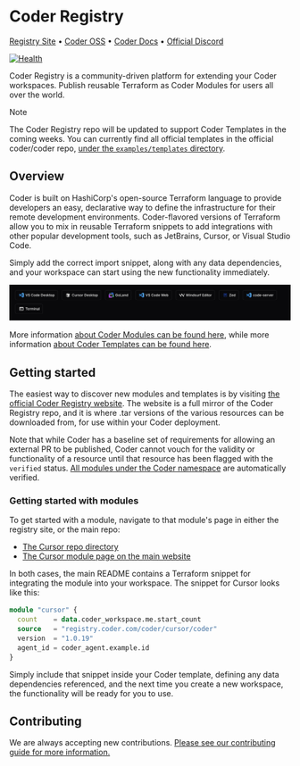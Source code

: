 # Coder Registry

[Registry Site](https://registry.coder.com) • [Coder OSS](https://github.com/coder/coder) • [Coder Docs](https://www.coder.com/docs) • [Official Discord](https://discord.gg/coder)

[![Health](https://github.com/coder/registry/actions/workflows/check_registry_site_health.yaml/badge.svg)](https://github.com/coder/registry/actions/workflows/check_registry_site_health.yaml)

Coder Registry is a community-driven platform for extending your Coder workspaces. Publish reusable Terraform as Coder Modules for users all over the world.

> [!NOTE]
> The Coder Registry repo will be updated to support Coder Templates in the coming weeks. You can currently find all official templates in the official coder/coder repo, [under the `examples/templates` directory](https://github.com/coder/coder/tree/main/examples/templates).

## Overview

Coder is built on HashiCorp's open-source Terraform language to provide developers an easy, declarative way to define the infrastructure for their remote development environments. Coder-flavored versions of Terraform allow you to mix in reusable Terraform snippets to add integrations with other popular development tools, such as JetBrains, Cursor, or Visual Studio Code.

Simply add the correct import snippet, along with any data dependencies, and your workspace can start using the new functionality immediately.

![Coder Agent Bar](./images/coder-agent-bar.png)

More information [about Coder Modules can be found here](https://coder.com/docs/admin/templates/extending-templates/modules), while more information [about Coder Templates can be found here](https://coder.com/docs/admin/templates/creating-templates).

## Getting started

The easiest way to discover new modules and templates is by visiting [the official Coder Registry website](https://registry.coder.com/). The website is a full mirror of the Coder Registry repo, and it is where .tar versions of the various resources can be downloaded from, for use within your Coder deployment.

Note that while Coder has a baseline set of requirements for allowing an external PR to be published, Coder cannot vouch for the validity or functionality of a resource until that resource has been flagged with the `verified` status. [All modules under the Coder namespace](https://github.com/coder/registry/tree/main/registry/coder) are automatically verified.

### Getting started with modules

To get started with a module, navigate to that module's page in either the registry site, or the main repo:

- [The Cursor repo directory](https://github.com/coder/registry/tree/main/registry/coder/modules/cursor)
- [The Cursor module page on the main website](https://registry.coder.com/modules/cursor)

In both cases, the main README contains a Terraform snippet for integrating the module into your workspace. The snippet for Cursor looks like this:

```tf
module "cursor" {
  count    = data.coder_workspace.me.start_count
  source   = "registry.coder.com/coder/cursor/coder"
  version  = "1.0.19"
  agent_id = coder_agent.example.id
}
```

Simply include that snippet inside your Coder template, defining any data dependencies referenced, and the next time you create a new workspace, the functionality will be ready for you to use.

## Contributing

We are always accepting new contributions. [Please see our contributing guide for more information.](./CONTRIBUTING.md)
